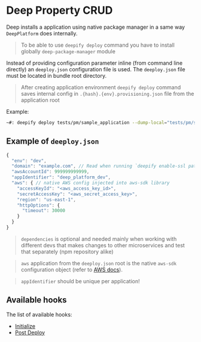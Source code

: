 Deep Property CRUD
==================

Deep installs a application using native package manager in a same way `DeepPlatform` does internally.

> To be able to use `deepify deploy` command you have to install globally `deep-package-manager` module

Instead of providing configuration parameter inline (from command line directly) an `deeploy.json`
configuration file is used. The `deeploy.json` file must be located in bundle root directory.

> After creating application environment `deepify deploy` command saves internal 
> config in `.{hash}.{env}.provisioning.json` file from the application root

Example:

```bash
~#: deepify deploy tests/pm/sample_application --dump-local="tests/pm/sample_application_" --dry-run
```

Example of `deeploy.json`
------------------------

```js
{
  "env": "dev",
  "domain": "example.com", // Read when running `deepify enable-ssl path/to/web_app`
  "awsAccountId": 999999999999,
  "appIdentifier": "deep_platform_dev",
  "aws": { // native AWS config injected into aws-sdk library
    "accessKeyId": "<aws_access_key_id>",
    "secretAccessKey": "<aws_secret_access_key>",
    "region": "us-east-1",
    "httpOptions": {
      "timeout": 30000
    }
  }
}
```

> `dependencies` is optional and needed mainly when working with different devs that makes changes to other microservices
> and test that separately (npm repository alike)

> `aws` application from the `deeploy.json` root is the native `aws-sdk` configuration object 
(refer to [AWS docs](http://docs.aws.amazon.com/AWSJavaScriptSDK/guide/node-configuring.html)).

> `appIdentifier` should be unique per application!

Available hooks
---------------

The list of available hooks:
 
 - [Initialize](hooks/on-init.md)
 - [Post Deploy](hooks/post-deploy.md)
